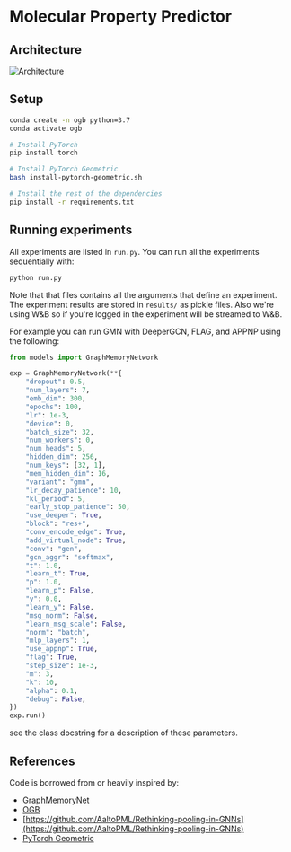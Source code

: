 # Molecular Property Predictor

## Architecture

![Architecture](https://user-images.githubusercontent.com/3375461/111884282-95ebfe80-89fb-11eb-8254-55ad3d4b72c4.jpg)

## Setup

```sh
conda create -n ogb python=3.7
conda activate ogb

# Install PyTorch
pip install torch

# Install PyTorch Geometric
bash install-pytorch-geometric.sh

# Install the rest of the dependencies
pip install -r requirements.txt
```

## Running experiments

All experiments are listed in `run.py`. You can run all the experiments sequentially with:

```sh
python run.py
``` 

Note that that files contains all the arguments that define an experiment. The experiment results are stored in `results/` as pickle files. Also we're using W&B so if you're logged in the experiment will be streamed to W&B.

For example you can run GMN with DeeperGCN, FLAG, and APPNP using the following:

```py
from models import GraphMemoryNetwork

exp = GraphMemoryNetwork(**{
    "dropout": 0.5,
    "num_layers": 7,
    "emb_dim": 300,
    "epochs": 100,
    "lr": 1e-3,
    "device": 0,
    "batch_size": 32,
    "num_workers": 0,
    "num_heads": 5,
    "hidden_dim": 256,
    "num_keys": [32, 1],
    "mem_hidden_dim": 16,
    "variant": "gmn",
    "lr_decay_patience": 10,
    "kl_period": 5,
    "early_stop_patience": 50,
    "use_deeper": True,
    "block": "res+",
    "conv_encode_edge": True,
    "add_virtual_node": True,
    "conv": "gen",
    "gcn_aggr": "softmax",
    "t": 1.0,
    "learn_t": True,
    "p": 1.0,
    "learn_p": False,
    "y": 0.0,
    "learn_y": False,
    "msg_norm": False,
    "learn_msg_scale": False,
    "norm": "batch",
    "mlp_layers": 1,
    "use_appnp": True,
    "flag": True,
    "step_size": 1e-3,
    "m": 3,
    "k": 10,
    "alpha": 0.1,
    "debug": False,
})
exp.run()
```

see the class docstring for a description of these parameters.

## References

Code is borrowed from or heavily inspired by:
- [GraphMemoryNet](https://github.com/amirkhas/GraphMemoryNet)
- [OGB](http://ogb.stanford.edu/)
- [https://github.com/AaltoPML/Rethinking-pooling-in-GNNs](https://github.com/AaltoPML/Rethinking-pooling-in-GNNs)
- [PyTorch Geometric](https://github.com/rusty1s/pytorch_geometric/)
